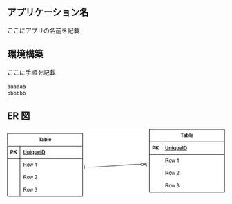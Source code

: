 ## アプリケーション名

ここにアプリの名前を記載

## 環境構築

ここに手順を記載

```
aaaaaa
bbbbbb
```

## ER 図

![ER図](ER.drawio.png)

